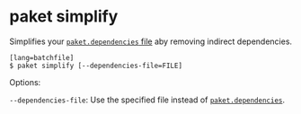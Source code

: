 # paket simplify

Simplifies your [`paket.dependencies` file](dependencies-file.html) aby removing indirect dependencies.

    [lang=batchfile]
    $ paket simplify [--dependencies-file=FILE]

Options:

  `--dependencies-file`: Use the specified file instead of [`paket.dependencies`](dependencies-file.html).